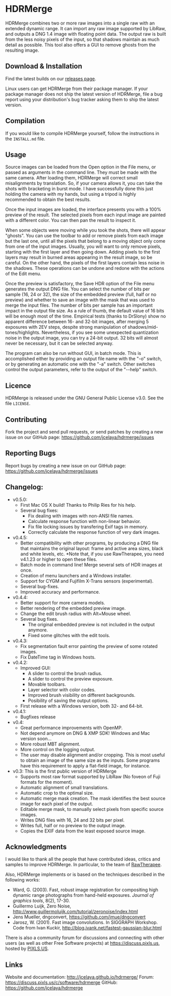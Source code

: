 # HDRMerge

HDRMerge combines two or more raw images into a single raw with an extended dynamic range. It can import any raw image supported by LibRaw, and outputs a DNG 1.4 image with floating point data. The output raw is built from the less noisy pixels of the input, so that shadows maintain as much detail as possible. This tool also offers a GUI to remove ghosts from the resulting image.

## Download & Installation
Find the latest builds on our [releases page](https://github.com/jcelaya/hdrmerge/releases).

Linux users can get HDRMerge from their package manager. If your package manager does not ship the latest version of HDRMerge, file a bug report using your distribution's bug tracker asking them to ship the latest version.

## Compilation
If you would like to compile HDRMerge yourself, follow the instructions in the `INSTALL.md` file.

## Usage
Source images can be loaded from the Open option in the File menu, or passed as arguments in the command line. They must be made with the same camera. After loading them, HDRMerge will correct small misalignments by translation. So, if your camera allows it, you can take the shots with bracketing in burst mode. I have successfully done this just holding the camera with my hands, but using a tripod is highly recommended to obtain the best results.

Once the input images are loaded, the interface presents you with a 100% preview of the result. The selected pixels from each input image are painted with a different color. You can then pan the result to inspect it.

When some objects were moving while you took the shots, there will appear "ghosts". You can use the toolbar to add or remove pixels from each image but the last one, until all the pixels that belong to a moving object only come from one of the input images. Usually, you will want to only remove pixels, starting with the first layer and then going down. Adding pixels to the first layers may result in burned areas appearing in the result image, so be careful. On the other hand, the pixels of the first layers contain less noise in the shadows. These operations can be undone and redone with the actions of the Edit menu.

Once the preview is satisfactory, the Save HDR option of the File menu generates the output DNG file. You can select the number of bits per sample (16, 24 or 32), the size of the embedded preview (full, half or no preview) and whether to save an image with the mask that was used to merge the input files. The number of bits per sample has an important impact in the output file size. As a rule of thumb, the default value of 16 bits will be enough most of the time. Empirical tests (thanks to DrSlony) show no apparent difference between 16- and 32-bit images, after merging 5 exposures with 2EV steps, despite strong manipulation of shadows/mid-tones/highlights. Nevertheless, if you see some unexpected quantization noise in the output image, you can try a 24-bit output. 32 bits will almost never be necessary, but it can be selected anyway.

The program can also be run without GUI, in batch mode. This is accomplished either by providing an output file name with the "-o" switch, or by generating an automatic one with the "-a" switch. Other switches control the output parameters, refer to the output of the "--help" switch.

## Licence
HDRMerge is released under the GNU General Public License v3.0.
See the file `LICENSE`.

## Contributing
Fork the project and send pull requests, or send patches by creating a new issue on our GitHub page:
https://github.com/jcelaya/hdrmerge/issues

## Reporting Bugs
Report bugs by creating a new issue on our GitHub page:
https://github.com/jcelaya/hdrmerge/issues

## Changelog:
- v0.5.0:
  - First Mac OS X build! Thanks to Philip Ries for his help.
  - Several bug fixes:
    - Fix dealing with images with non-ANSI file names.
    - Calculate response function with non-linear behavior.
    - Fix file locking issues by transfering Exif tags in memory.
    - Correctly calculate the response function of very dark images.
- v0.4.5:
  - Better compatibility with other programs, by producing a DNG file that maintains the original layout: frame and active area sizes, black and white levels, etc. *Note that, if you use RawTherapee, you need v4.1.23 or higher to open these files.
  - Batch mode in command line! Merge several sets of HDR images at once.
  - Creation of menu launchers and a Windows installer.
  - Support for CYGM and Fujifilm X-Trans sensors (experimental).
  - Several bug-fixes.
  - Improved accuracy and performance.
- v0.4.4:
  - Better support for more camera models.
  - Better rendering of the embedded preview image.
  - Change the edit brush radius with Alt+Mouse wheel.
  - Several bug fixes.
    - The original embedded preview is not included in the output anymore.
    - Fixed some glitches with the edit tools.
- v0.4.3:
  - Fix segmentation fault error painting the preview of some rotated images.
  - Fix DateTime tag in Windows hosts.
- v0.4.2:
  - Improved GUI:
    - A slider to control the brush radius.
    - A slider to control the preview exposure.
    - Movable toolbars.
    - Layer selector with color codes.
    - Improved brush visibility on different backgrounds.
    - Posibility of saving the output options.
  - First release with a Windows version, both 32- and 64-bit.
- v0.4.1:
  - Bugfixes release
- v0.4:
  - Great performance improvements with OpenMP.
  - Not depend anymore on DNG & XMP SDK! Windows and Mac version soon...
  - More robust MBT alignment.
  - More control on the logging output.
  - The user may disable alignment and/or cropping. This is most useful to obtain an image of the same size as the inputs. Some programs have this requirement to apply a flat-field image, for instance.
- v0.3: This is the first public version of HDRMerge
  - Supports most raw format supported by LibRaw (No foveon of Fuji formats for the moment).
  - Automatic alignment of small translations.
  - Automatic crop to the optimal size.
  - Automatic merge mask creation. The mask identifies the best source image for each pixel of the output.
  - Editable merge mask, to manually select pixels from specific source images.
  - Writes DNG files with 16, 24 and 32 bits per pixel.
  - Writes full, half or no preview to the output image.
  - Copies the EXIF data from the least exposed source image.

## Acknowledgments
I would like to thank all the people that have contributed ideas, critics and samples to improve HDRMerge. In particular, to the team of [RawTherapee](https://github.com/Beep6581/RawTherapee).

Also, HDRMerge implements or is based on the techniques described in the following works:
- Ward, G. (2003). Fast, robust image registration for compositing high dynamic range photographs from hand-held exposures. *Journal of graphics tools*, 8(2), 17-30.
- Guillermo Luijk, Zero Noise, <http://www.guillermoluijk.com/tutorial/zeronoise/index.html>
- Jens Mueller, dngconvert, <https://github.com/jmue/dngconvert>
- Jarosz, W. (2001). Fast image convolutions. In SIGGRAPH Workshop. Code from Ivan Kuckir, <http://blog.ivank.net/fastest-gaussian-blur.html>

There is also a community forum for discussions and connecting with other users (as well as other Free Software projects) at <https://discuss.pixls.us>, hosted by [PIXLS.US](https://pixls.us).

## Links
Website and documentation: http://jcelaya.github.io/hdrmerge/
Forum: https://discuss.pixls.us/c/software/hdrmerge
GitHub: https://github.com/jcelaya/hdrmerge

